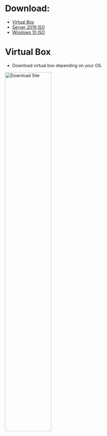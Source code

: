   # Download:
* [Virtual Box](https://www.virtualbox.org/wiki/Downloads)
* [Server 2019 ISO](https://www.microsoft.com/en-us/evalcenter/download-windows-server-2019)
* [Windows 10 ISO](https://www.microsoft.com/en-us/software-download/windows10)

# Virtual Box
- Download virtual box depending on your OS.
  
<p align="justify"><img src="https://i.imgur.com/ClI8kSs.png" height="55%" width="55%" alt="Download Site"/></p> <!--1-->
